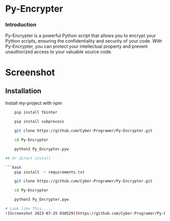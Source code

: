# Py-Encrypter

### Introduction
Py-Encrypter is a powerful Python script that allows you to encrypt your Python scripts, ensuring the confidentiality and security of your code. With Py-Encrypter, you can protect your intellectual property and prevent unauthorized access to your valuable source code.

# Screenshot


## Installation

Install my-project with npm

```bash
    pip install tkinter
```

```bash
    pip install subprocess
```

```bash
    git clone https://github.com/Cyber-Programer/Py-Encrypter.git
```

```bash
    cd Py-Encrypter
```
```bash
    python3 Py_Encrypter.pyw

## Or direct install

```bash
    pip install -r requirements.txt
```
```bash
    git clone https://github.com/Cyber-Programer/Py-Encrypter.git
```
```bash
    cd Py-Encrypter
```
```bash
    python3 Py_Encrypter.pyw

# Look like This.....
![Screenshot 2023-07-25 030529](https://github.com/Cyber-Programer/Py-Encrypter/assets/125746506/d5bea5b9-9293-4904-8028-402ae54621ed)
